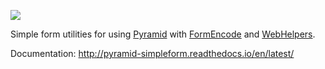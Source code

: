 [![](https://travis-ci.org/Pylons/pyramid_simpleform.svg)](https://travis-ci.org/Pylons/pyramid_simpleform)

Simple form utilities for using [Pyramid](https://trypyramid.com/) with [FormEncode](https://pypi.python.org/pypi/FormEncode) and [WebHelpers](https://pypi.python.org/pypi/WebHelpers).

Documentation: http://pyramid-simpleform.readthedocs.io/en/latest/
